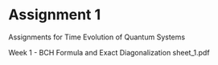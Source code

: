 # Assignment 1
Assignments for Time Evolution of Quantum Systems

Week 1 - BCH Formula and Exact Diagonalization sheet_1.pdf
